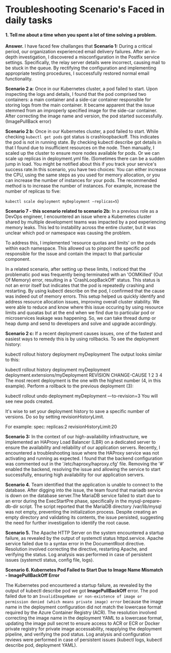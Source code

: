 # Troubleshooting Scenario's Faced in daily tasks

#### 1. Tell me about a time when you spent a lot of time solving a problem.
**Answer.** I have faced few challanges that 
**Scenario 1:** During a critical period, our organization experienced email delivery failures. After an in-depth investigation, I discovered a misconfiguration in the Postfix service settings. Specifically, the relay server details were incorrect, causing mail to be stuck in the queue. By rectifying the configuration and implementing appropriate testing procedures, I successfully restored normal email functionality.

**Scenario 2 a:** Once in our Kubernetes cluster, a pod failed to start. Upon inspecting the logs and details, I found that the pod comprised two containers: a main container and a side-car container responsible for storing logs from the main container. It became apparent that the issue stemmed from an improperly specified image for the side-car container. After correcting the image name and version, the pod started successfully. (ImagePullBack error)

**Scenario 2 b:** Once in our Kubernetes cluster, a pod failed to start. While checking ``kubectl get pods`` got status is crashloopbackoff. This indicates the pod is not in running state. By checking kubectl describe got details in that I found due to insufficient resources on the node. Then manually, I scaled up the cluster to ensure more nodes available for pods. Or we can scale up replicas in deployment.yml file. (Sometimes there can be a sudden jump in load. You might be notified about this if you track your service's success rate.In this scenario, you have two choices: You can either increase the CPU, using the same steps as you used for memory allocation, or you can increase the number of instances for your pods. The recommended method is to increase the number of instances. For example, increase the number of replicas to five:

``kubectl scale deployment myDeployment –replicas=5``)

**Scenario 7 - this scenario related to scenario 2b:** In a previous role as a DevOps engineer, I encountered an issue where a Kubernetes cluster shared by multiple development teams was impacted by a pod experiencing memory leaks. This led to instability across the entire cluster, but it was unclear which pod or namespace was causing the problem.

To address this, I implemented 'resource quotas and limits' on the pods within each namespace. This allowed us to pinpoint the specific pod responsible for the issue and contain the impact to that particular component.

In a related scenario, after setting up these limits, I noticed that the problematic pod was frequently being terminated with an 'OOMKilled' (Out Of Memory) error, resulting in a 'CrashLoopBackOff' status. This status is not an error itself but indicates that the pod is repeatedly crashing and restarting. By using kubectl describe on the pod, I confirmed that the cause was indeed out of memory errors. This setup helped us quickly identify and address resource allocation issues, improving overall cluster stability. We were able to reduce and know where this issue occuring by using resource limits and quoatas but at the end when we find due to particular pod or microservices leakage was happening. So, we can take thread dump or heap dump and send to developers and solve and upgrade accordingly.

**Scenario 2 c:** If a recent deployment causes issues, one of the fastest and easiest ways to remedy this is by using rollbacks. To see the deployment history:

kubectl rollout history deployment myDeployment
The output looks similar to this:

kubectl rollout history deployment myDeployment
 deployment.extensions/myDeployment
REVISION CHANGE-CAUSE
1               <none>
2               <none>
3               <none>
4               <none>
The most recent deployment is the one with the highest number (4, in this example). Perform a rollback to the previous deployment (3):

kubectl rollout undo deployment myDeployment –-to-revision=3
You will see new pods created.

It's wise to set your deployment history to save a specific number of versions. Do so by setting revisionHistoryLimit.

For example:
spec:
replicas:2
revisionHistoryLimit:20

**Scenario 3:** In the context of our high-availability infrastructure, we implemented an HAProxy Load Balancer (LBR) on a dedicated server to ensure the availability and reliability of our application servers. Recently, I encountered a troubleshooting issue where the HAProxy service was not activating and running as expected. I found that the backend configuration was commented out in the '/etc/haproxy/haproxy.cfg' file. Removing the '#' enabled the backend, resolving the issue and allowing the service to start successfully, ensuring high availability for our application servers.

**Scenario 4.** Team identified that the application is unable to connect to the database. After digging into the issue, the team found that mariadb service is down on the database server.The MariaDB service failed to start due to an error during the ExecStartPre phase, specifically in the mysql-prepare-db-dir script. The script reported that the MariaDB directory /var/lib/mysql was not empty, preventing the initialization process. Despite creating an empty directory and validating its contents, the issue persisted, suggesting the need for further investigation to identify the root cause.

**Scenario 5.** The Apache HTTP Server on the system encountered a startup failure, as revealed by the output of systemctl status httpd.service. Apache service failed due to a syntax error in the DocumentRoot directive. Resolution involved correcting the directive, restarting Apache, and verifying the status. Log analysis was performed in case of persistent issues (systemctl status, config file, logs).

**Scenario 6. Kubernetes Pod Failed to Start Due to Image Name Mismatch - ImagePullBackOff Error**

The Kubernetes pod encountered a startup failure, as revealed by the output of kubectl describe pod <pod-name> we got **ImagePullBackOff** error. The pod failed due to an `InvalidImageName or non-existence of image or permission denied (which means private image) error` because the image name in the deployment configuration did not match the lowercase format required by the Azure Container Registry (ACR). The resolution involved correcting the image name in the deployment YAML to a lowercase format, updating the image pull secret to ensure access to ACR or ECR or Docker private registry for private image accessability, reapplying the deployment pipeline, and verifying the pod status. Log analysis and configuration reviews were performed in case of persistent issues (kubectl logs, kubectl describe pod, deployment YAML).
